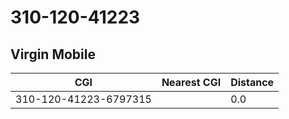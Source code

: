 # 310-120-41223
## Virgin Mobile


| CGI | Nearest CGI | Distance |
|-----|-------------|----------|
| 310-120-41223-6797315 |  | 0.0 |
